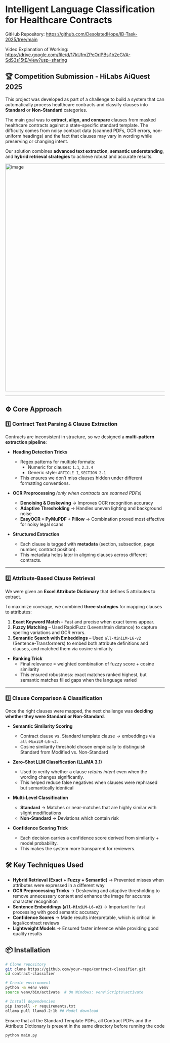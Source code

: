 # Intelligent Language Classification for Healthcare Contracts

GitHub Repository: https://github.com/DesolatedHope/IB-Task-2025/tree/main

Video Explanation of Working: https://drive.google.com/file/d/17kUfmZPeOrlPBsi1b2eGVA-SdS3s15tE/view?usp=sharing

## 🏆 Competition Submission  - HiLabs AiQuest 2025

This project was developed as part of a challenge to build a system that can automatically process healthcare contracts and classify clauses into **Standard** or **Non-Standard** categories.  

The main goal was to **extract, align, and compare** clauses from masked healthcare contracts against a state-specific standard template. The difficulty comes from noisy contract data (scanned PDFs, OCR errors, non-uniform headings) and the fact that clauses may vary in wording while preserving or changing intent.  

Our solution combines **advanced text extraction**, **semantic understanding**, and **hybrid retrieval strategies** to achieve robust and accurate results.  


<img width="1024" height="720" alt="image" src="https://github.com/user-attachments/assets/c6d31d25-83d0-42c2-8126-2c28fc7ef555" />

---

## ⚙️ Core Approach  

### 1️⃣ Contract Text Parsing & Clause Extraction  

Contracts are inconsistent in structure, so we designed a **multi-pattern extraction pipeline**:  

- **Heading Detection Tricks**  
  - Regex patterns for multiple formats:  
    - Numeric for clauses: `1.1`, `2.3.4`  
    - Generic style: `ARTICLE I`, `SECTION 2.1`  
  - This ensures we don’t miss clauses hidden under different formatting conventions.  

- **OCR Preprocessing** *(only when contracts are scanned PDFs)*  
  - **Denoising & Deskewing** → Improves OCR recognition accuracy
  - **Adaptive Thresholding** → Handles uneven lighting and background noise  
  - **EasyOCR + PyMuPDF + Pillow** → Combination proved most effective for noisy legal scans

- **Structured Extraction**  
  - Each clause is tagged with **metadata** (section, subsection, page number, contract position).  
  - This metadata helps later in aligning clauses across different contracts.  

---

### 2️⃣ Attribute-Based Clause Retrieval  

We were given an **Excel Attribute Dictionary** that defines 5 attributes to extract.  

To maximize coverage, we combined **three strategies** for mapping clauses to attributes:  

1. **Exact Keyword Match** – Fast and precise when exact terms appear.  
2. **Fuzzy Matching** – Used RapidFuzz (Levenshtein distance) to capture spelling variations and OCR errors.  
3. **Semantic Search with Embeddings** – Used `all-MiniLM-L6-v2` (Sentence-Transformers) to embed both attribute definitions and clauses, and matched them via cosine similarity

- **Ranking Trick**  
  - Final relevance = weighted combination of fuzzy score + cosine similarity
  - This ensured robustness: exact matches ranked highest, but semantic matches filled gaps when the language varied

---

### 3️⃣ Clause Comparison & Classification  

Once the right clauses were mapped, the next challenge was **deciding whether they were Standard or Non-Standard**.  

- **Semantic Similarity Scoring**  
  - Contract clause vs. Standard template clause → embeddings via `all-MiniLM-L6-v2`.  
  - Cosine similarity threshold chosen empirically to distinguish Standard from Modified vs. Non-Standard

- **Zero-Shot LLM Classification (LLaMA 3.1)**  
  - Used to verify whether a clause *retains intent* even when the wording changes significantly.  
  - This helped reduce false negatives when clauses were rephrased but semantically identical

- **Multi-Level Classification**  
  - **Standard** → Matches or near-matches that are highly similar with slight modifications
  - **Non-Standard** → Deviations which contain risk

- **Confidence Scoring Trick**  
  - Each decision carries a confidence score derived from similarity + model probability.  
  - This makes the system more transparent for reviewers.  


## 🛠️ Key Techniques Used

- **Hybrid Retrieval (Exact + Fuzzy + Semantic)** → Prevented misses when attributes were expressed in a different way
- **OCR Preprocessing Tricks** → Deskewing and adaptive thresholding to remove unnecessary content and enhance the image for accurate character recognition
- **Sentence Embeddings (`all-MiniLM-L6-v2`)** → Important for fast processing with good semantic accuracy
- **Confidence Scores** → Made results interpretable, which is critical in legal/contract reviews
- **Lightweight Models** → Ensured faster inference while providing good quality results


## 📦 Installation  

```bash
# Clone repository
git clone https://github.com/your-repo/contract-classifier.git
cd contract-classifier

# Create environment
python -m venv venv
source venv/bin/activate  # On Windows: venv\Scripts\activate

# Install dependencies
pip install -r requirements.txt
ollama pull llama3.2:1b ## Model download
```

Ensure that all the Standard Template PDFs, all Contract PDFs and the Attribute Dictionary is present in the same directory before running the code

```bash
python main.py
```
